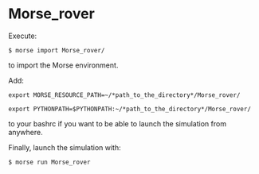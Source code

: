 # Morse_rover

Execute:

`$ morse import Morse_rover/`

to import the Morse environment.

Add:

`export MORSE_RESOURCE_PATH=~/*path_to_the_directory*/Morse_rover/`

`export PYTHONPATH=$PYTHONPATH:~/*path_to_the_directory*/Morse_rover/`

to your bashrc if you want to be able to launch the simulation from anywhere.

Finally, launch the simulation with:

`$ morse run Morse_rover`
